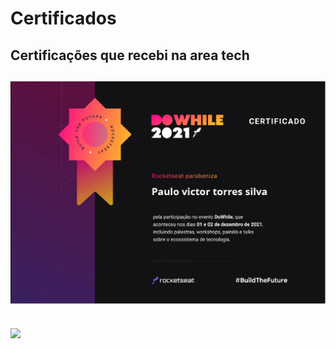 # Certificados

## Certificações que recebi na area tech

## <img src="Imagens\certificado-rocketseat-dowhile-202110241024_1.jpg" style="width:700px">

## <img src="Imagens\Certificado Python - Flask.png" style="width:700px">
